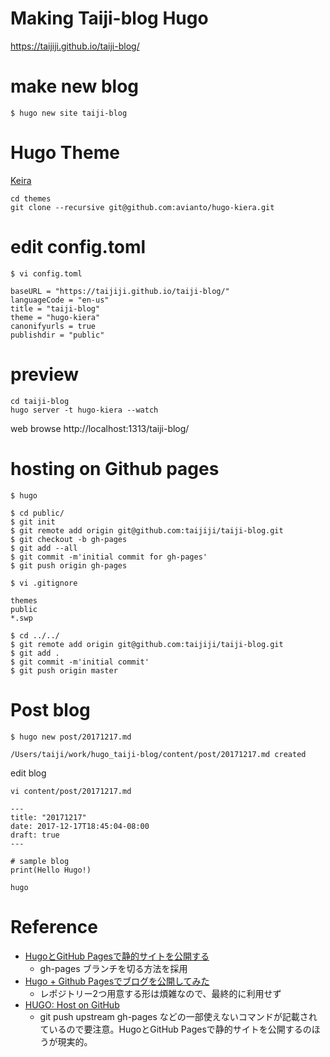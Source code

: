 # Making Taiji-blog  Hugo
https://taijiji.github.io/taiji-blog/

# make new blog

```
$ hugo new site taiji-blog
```

# Hugo Theme
[Keira](https://themes.gohugo.io/hugo-kiera/)

```
cd themes
git clone --recursive git@github.com:avianto/hugo-kiera.git
```

# edit config.toml

```
$ vi config.toml

baseURL = "https://taijiji.github.io/taiji-blog/"
languageCode = "en-us"
title = "taiji-blog"
theme = "hugo-kiera"
canonifyurls = true
publishdir = "public"
```

# preview
```
cd taiji-blog
hugo server -t hugo-kiera --watch
```

web browse
http://localhost:1313/taiji-blog/

# hosting on Github pages

```
$ hugo 
```

```
$ cd public/
$ git init
$ git remote add origin git@github.com:taijiji/taiji-blog.git
$ git checkout -b gh-pages
$ git add --all
$ git commit -m'initial commit for gh-pages'
$ git push origin gh-pages
```

```
$ vi .gitignore

themes
public
*.swp
```

```
$ cd ../../
$ git remote add origin git@github.com:taijiji/taiji-blog.git
$ git add .
$ git commit -m'initial commit'
$ git push origin master
```

# Post blog

```
$ hugo new post/20171217.md

/Users/taiji/work/hugo_taiji-blog/content/post/20171217.md created
```

edit blog 

```
vi content/post/20171217.md
```

```
---
title: "20171217"
date: 2017-12-17T18:45:04-08:00
draft: true
---

# sample blog
print(Hello Hugo!)
```

```
hugo
```


# Reference
- [HugoとGitHub Pagesで静的サイトを公開する](https://qiita.com/satzz/items/e24bd703fc04fb45f7ef)
    - gh-pages ブランチを切る方法を採用
- [Hugo + Github Pagesでブログを公開してみた](https://qiita.com/eichann/items/4fe61b8b9bbafcfbe847)
    - レポジトリー2つ用意する形は煩雑なので、最終的に利用せず
- [HUGO: Host on GitHub](http://gohugo.io/hosting-and-deployment/hosting-on-github/)
    - git push upstream gh-pages などの一部使えないコマンドが記載されているので要注意。HugoとGitHub Pagesで静的サイトを公開するのほうが現実的。
